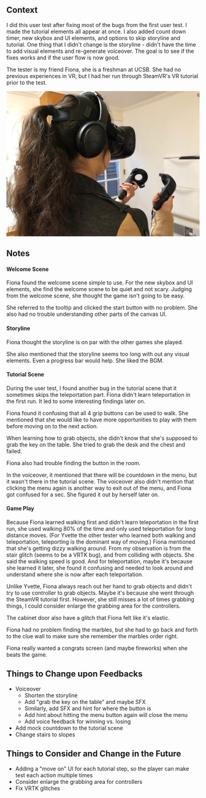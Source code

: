 ## Context

I did this user test after fixing most of the bugs from the first user test. I made the tutorial elements all appear at once. I also added count down timer, new skybox and UI elements, and options to skip storyline and tutorial. One thing that I didn't change is the storyline - didn't have the time to add visual elements and re-generate voiceover. The goal is to see if the fixes works and if the user flow is now good.

The tester is my friend Fiona, she is a freshman at UCSB. She had no previous experiences in VR, but I had her run through SteamVR's VR tutorial prior to the test.

![](02.jpg)

## Notes

#### Welcome Scene

Fiona found the welcome scene simple to use. For the new skybox and UI elements, she find the welcome scene to be quiet and not scary. Judging from the welcome scene, she thought the game isn't going to be easy. 

She referred to the tooltip and clicked the start button with no problem. She also had no trouble understanding other parts of the canvas UI.

#### Storyline

Fiona thought the storyline is on par with the other games she played. 

She also mentioned that the storyline seems too long with out any visual elements. Even a progress bar would help. She liked the BGM.

#### Tutorial Scene

During the user test, I found another bug in the tutorial scene that it sometimes skips the teleportation part. Fiona didn't learn teleportation in the first run. It led to some interesting findings later on.

Fiona found it confusing that all 4 grip buttons can be used to walk. She mentioned that she would like to have more opportunities to play with them before moving on to the next action.

When learning how to grab objects, she didn't know that she's supposed to grab the key on the table. She tried to grab the desk and the chest and failed. 

Fiona also had trouble finding the button in the room.

In the voiceover, it mentioned that there will be countdown in the menu, but it wasn't there in the tutorial scene. The voiceover also didn't mention that clicking the menu again is another way to exit out of the menu, and Fiona got confused for a sec. She figured it out by herself later on.

#### Game Play

Because Fiona learned walking first and didn't learn teleportation in the first run, she used walking 80% of the time and only used teleportation for long distance moves. (For Yvette the other tester who learned both walking and teleportation, teleporting is the dominant way of moving.) Fiona mentioned that she's getting dizzy walking around. From my observation is from the stair glitch (seems to be a VRTK bug), and from colliding with objects. She said the walking speed is good. And for teleportation, maybe it's because she learned it later, she found it confusing and needed to look around and understand where she is now after each teleportation.

Unlike Yvette, Fiona always reach out her hand to grab objects and didn't try to use controller to grab objects. Maybe it's because she went through the SteamVR tutorial first. However, she still misses a lot of times grabbing things, I could consider enlarge the grabbing area for the controllers.

The cabinet door also have a glitch that Fiona felt like it's elastic.

Fiona had no problem finding the marbles, but she had to go back and forth to the clue wall to make sure she remember the marbles order right.

Fiona really wanted a congrats screen (and maybe fireworks) when she beats the game.

## Things to Change upon Feedbacks

- Voiceover
    - Shorten the storyline
    - Add "grab the key on the table" and maybe SFX
    - Similarly, add SFX and hint for where the button is
    - Add hint about hitting the menu button again will close the menu
    - Add voice feedback for winning vs. losing
- Add mock countdown to the tutorial scene
- Change stairs to slopes

## Things to Consider and Change in the Future

- Adding a "move on" UI for each tutorial step, so the player can make test each action multiple times
- Consider enlarge the grabbing area for controllers
- Fix VRTK glitches
